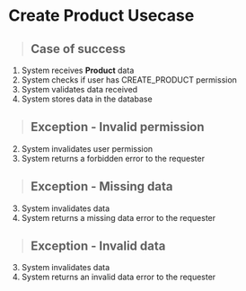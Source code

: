 # Create Product Usecase

> ## Case of success
1. System receives **Product** data
2. System checks if user has CREATE_PRODUCT permission
3. System validates data received
4. System stores data in the database

> ## Exception - Invalid permission
2. System invalidates user permission
3. System returns a forbidden error to the requester

> ## Exception - Missing data
3. System invalidates data
4. System returns a missing data error to the requester

> ## Exception - Invalid data
3. System invalidates data
4. System returns an invalid data error to the requester


